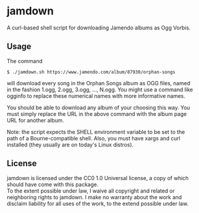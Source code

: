 # jamdown
A curl-based shell script for downloading Jamendo albums as Ogg Vorbis.

## Usage
The command

    $ ./jamdown.sh https://www.jamendo.com/album/87930/orphan-songs

will download every song in the Orphan Songs album as OGG files,
named in the fashion 1.ogg, 2.ogg, 3.ogg, ..., N.ogg.  You might
use a command like ogginfo to replace these numerical names with
more informative names.

You should be able to download any album of your choosing this
way.  You must simply replace the URL in the above command with
the album page URL for another album.

Note: the script expects the SHELL environment variable to be set
to the path of a Bourne-compatible shell.  Also, you must have
xargs and curl installed (they usually are on today's Linux distros).

## License
jamdown is licensed under the CC0 1.0 Universal license, a copy
of which should have come with this package.  
To the extent possible under law, I waive all copyright
and related or neighboring rights to jamdown.  I make no
warranty about the work and disclaim liability for all uses
of the work, to the extend possible under law.
